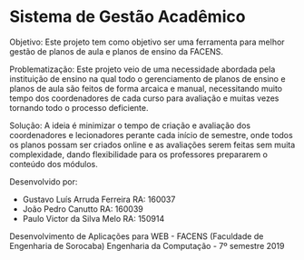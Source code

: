 # Sistema de Gestão Acadêmico

Objetivo:
Este projeto tem como objetivo ser uma ferramenta para melhor gestão de planos de aula e planos de ensino da FACENS.

Problematização:
Este projeto veio de uma necessidade abordada pela instituição de ensino na qual todo o gerenciamento de planos de ensino e planos de aula são feitos de forma arcaica e manual, necessitando muito tempo dos coordenadores de cada curso para avaliação e muitas vezes tornando todo o processo deficiente.

Solução:
A ideia é minimizar o tempo de criação e avaliação dos coordenadores e lecionadores perante cada início de semestre, onde todos os planos possam ser criados online e as avaliações serem feitas sem muita complexidade, dando flexibilidade para os professores prepararem o conteúdo dos módulos.

Desenvolvido por:
- Gustavo Luís Arruda Ferreira RA: 160037
- João Pedro Canutto           RA: 160039
- Paulo Victor da Silva Melo   RA: 150914

Desenvolvimento de Aplicações para WEB - FACENS (Faculdade de Engenharia de Sorocaba)
Engenharia da Computação - 7º semestre
2019
